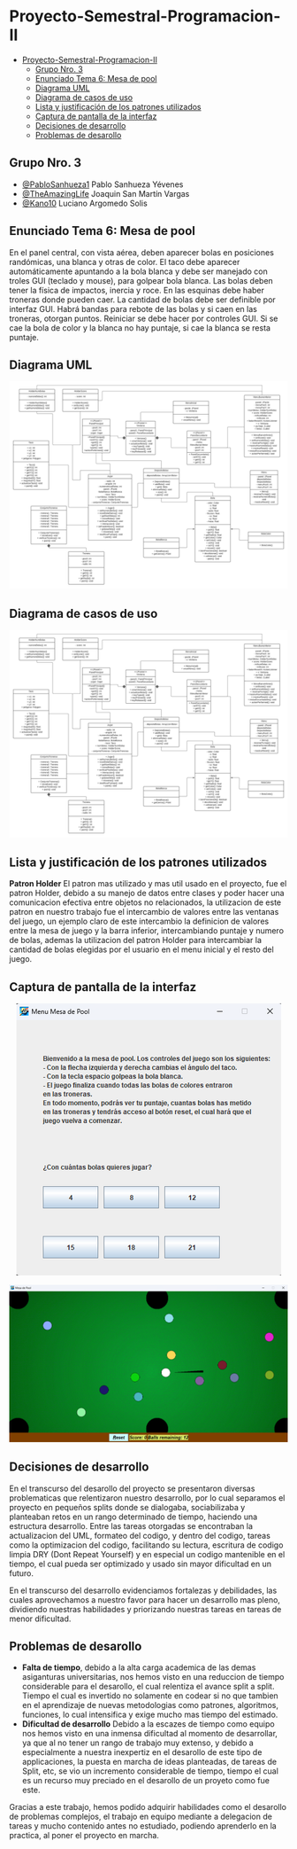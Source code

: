 # Proyecto-Semestral-Programacion-II

- [Proyecto-Semestral-Programacion-II](#proyecto-semestral-programacion-ii)
  - [Grupo Nro. 3](#grupo-nro-3)
  - [Enunciado Tema 6: Mesa de pool](#enunciado-tema-6-mesa-de-pool)
  - [Diagrama UML](#diagrama-uml)
  - [Diagrama de casos de uso](#diagrama-de-casos-de-uso)
  - [Lista y justificación de los patrones utilizados](#lista-y-justificación-de-los-patrones-utilizados)
  - [Captura de pantalla de la interfaz](#captura-de-pantalla-de-la-interfaz)
  - [Decisiones de desarrollo](#decisiones-de-desarrollo)
  - [Problemas de desarollo](#problemas-de-desarollo)

## Grupo Nro. 3

- [@PabloSanhueza1](https://github.com/PabloSanhueza1) Pablo Sanhueza Yévenes
- [@TheAmazingLife](https://github.com/TheAmazingLife) Joaquin San Martín Vargas
- [@Kano10](https://github.com/Kano10) Luciano Argomedo Solis

## Enunciado Tema 6: Mesa de pool

  En el panel central, con vista aérea, deben aparecer bolas en posiciones randómicas, una blanca y otras de color. El taco debe aparecer automáticamente apuntando a la bola blanca y debe ser manejado con troles GUI (teclado y mouse), para golpear bola blanca. Las bolas deben tener la física de impactos, inercia y roce.  En las esquinas debe haber troneras donde pueden caer. La cantidad de bolas debe ser definible por interfaz GUI. Habrá bandas para rebote de las bolas y si caen en las troneras, otorgan puntos.  Reiniciar se debe hacer por controles GUI. Si se cae la bola de color y la blanca no hay puntaje, si cae la blanca se resta puntaje.

## Diagrama UML

<p align = "center">
  <img src = "https://github.com/TheAmazingLife/Proyecto-Semestral-Programacion-II/blob/main/assets/UML.jpeg" />
</p>

## Diagrama de casos de uso

<p align = "center">
  <img src = "https://github.com/TheAmazingLife/Proyecto-Semestral-Programacion-II/blob/main/assets/UML.jpeg" />
</p>

## Lista y justificación de los patrones utilizados

**Patron Holder** El patron mas utilizado y mas util usado en el proyecto, fue el patron Holder, debido a su manejo de datos entre clases y poder hacer una comunicacion efectiva entre objetos no relacionados, la utilizacion de este patron en nuestro trabajo fue el intercambio de valores entre las ventanas del juego, un ejemplo claro de este intercambio la definicion de valores entre la mesa de juego y la barra inferior, intercambiando puntaje y numero de bolas, ademas la utilizacion del patron Holder para intercambiar la cantidad de bolas elegidas por el usuario en el menu inicial y el resto del juego.

## Captura de pantalla de la interfaz

<p align = "center">
  <img src = "https://github.com/TheAmazingLife/Proyecto-Semestral-Programacion-II/blob/main/assets/menuImagen.png" />
</p>

<p align = "center">
  <img src = "https://github.com/TheAmazingLife/Proyecto-Semestral-Programacion-II/blob/main/assets/juegoImagen.png" />
</p>

## Decisiones de desarrollo

En el transcurso del desarollo del proyecto se presentaron diversas problematicas que relentizaron nuestro desarrollo, por lo cual separamos el proyecto en pequeños splits donde se dialogaba, sociabilizaba y planteaban retos en un rango determinado de tiempo, haciendo una estructura desarrollo. Entre las tareas otorgadas se encontraban la actualizacion del UML, formateo del codigo, y dentro del codigo, tareas como la optimizacion del codigo, facilitando su lectura, escritura de codigo limpia DRY (Dont Repeat Yourself) y en especial un codigo mantenible en el tiempo, el cual pueda ser optimizado y usado sin mayor dificultad en un futuro.

En el transcurso del desarrollo evidenciamos fortalezas y debilidades, las cuales aprovechamos a nuestro favor para hacer un desarrollo mas pleno, dividiendo nuestras habilidades y priorizando nuestras tareas en tareas de menor dificultad.

## Problemas de desarollo

- **Falta de tiempo**, debido a la alta carga academica de las demas asiganturas universitarias, nos hemos visto en una reduccion de tiempo considerable para el desarollo, el cual relentiza el avance split a split. Tiempo el cual es invertido no solamente en codear si no que tambien en el aprendizaje de nuevas metodologias como patrones, algoritmos, funciones, lo cual intensifica y exige mucho mas tiempo del estimado.
- **Dificultad de desarrollo** Debido a la escazes de tiempo como equipo nos hemos visto en una inmensa dificultad al momento de desarrollar, ya que al no tener un rango de trabajo muy extenso, y debido a especialmente a nuestra inexpertiz en el desarollo de este tipo de applicaciones, la puesta en marcha de ideas planteadas, de tareas de Split, etc, se vio un incremento considerable de tiempo, tiempo el cual es un recurso muy preciado en el desarollo de un proyeto como fue este.

Gracias a este trabajo, hemos podido adquirir habilidades como el desarollo de problemas complejos, el trabajo en equipo mediante a delegacion de tareas y mucho contenido antes no estudiado, podiendo aprenderlo en la practica, al poner el proyecto en marcha.
